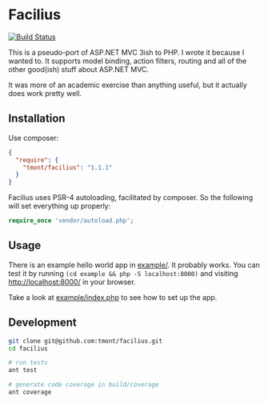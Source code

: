 # Facilius
[![Build Status](https://travis-ci.org/tmont/facilius.png)](https://travis-ci.org/tmont/facilius)

This is a pseudo-port of ASP.NET MVC 3ish to PHP. I wrote it
because I wanted to. It supports model binding, action filters,
routing and all of the other good(ish) stuff about ASP.NET MVC.

It was more of an academic exercise than anything useful,
but it actually does work pretty well.

## Installation
Use composer:

```json
{
  "require": {
    "tmont/facilius": "1.1.1"
  }
}
```

Facilius uses PSR-4 autoloading, facilitated by composer. So the following
will set everything up properly:

```php
require_once 'vendor/autoload.php';
```

## Usage
There is an example hello world app in [example/](./example). It
probably works. You can test it by running `(cd example && php -S localhost:8000)`
and visiting [http://localhost:8000/](http://localhost:8000/) in your browser.

Take a look at [example/index.php](./example/index.php) to see how to set up the app.

## Development
```bash
git clone git@github.com:tmont/facilius.git
cd facilius

# run tests
ant test

# generate code coverage in build/coverage
ant coverage
```
